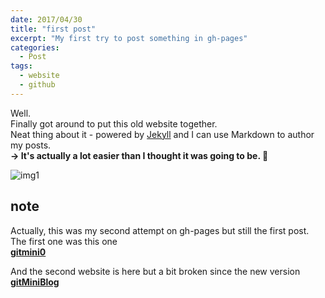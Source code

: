 ```yaml
---
date: 2017/04/30
title: "first post"
excerpt: "My first try to post something in gh-pages"
categories:
  - Post
tags:
  - website
  - github
---
```


[img1]: http://iboogeek.com/958-thickbox_square_zen/akira-tao-pai-pai.jpg

Well.   
Finally got around to put this old website together.    
Neat thing about it - powered by [Jekyll](http://jekyllrb.com) and I can use Markdown to author my posts.   
**-> It's actually a lot easier than I thought it was going to be.  :muscle:**

![img1]

## note
Actually, this was my second attempt on gh-pages but still the first post.  
The first one was this one   
**[gitmini0](https://nicolasdb.github.io/gitmini0)**  

And the second website is here but a bit broken since the new version    
**[gitMiniBlog](https://nicolasdb.github.io/gitMiniBlog)**
